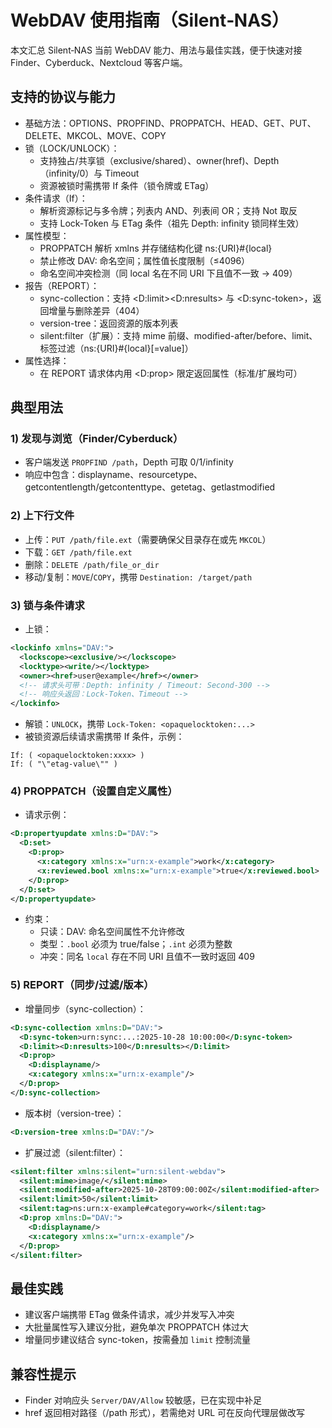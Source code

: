# WebDAV 使用指南（Silent‑NAS）

本文汇总 Silent‑NAS 当前 WebDAV 能力、用法与最佳实践，便于快速对接 Finder、Cyberduck、Nextcloud 等客户端。

## 支持的协议与能力
- 基础方法：OPTIONS、PROPFIND、PROPPATCH、HEAD、GET、PUT、DELETE、MKCOL、MOVE、COPY
- 锁（LOCK/UNLOCK）：
  - 支持独占/共享锁（exclusive/shared）、owner(href)、Depth（infinity/0）与 Timeout
  - 资源被锁时需携带 If 条件（锁令牌或 ETag）
- 条件请求（If）：
  - 解析资源标记与多令牌；列表内 AND、列表间 OR；支持 Not 取反
  - 支持 Lock‑Token 与 ETag 条件（祖先 Depth: infinity 锁同样生效）
- 属性模型：
  - PROPPATCH 解析 xmlns 并存储结构化键 ns:{URI}#{local}
  - 禁止修改 DAV: 命名空间；属性值长度限制（≤4096）
  - 命名空间冲突检测（同 local 名在不同 URI 下且值不一致 → 409）
- 报告（REPORT）：
  - sync-collection：支持 <D:limit><D:nresults> 与 <D:sync-token>，返回增量与删除差异（404）
  - version-tree：返回资源的版本列表
  - silent:filter（扩展）：支持 mime 前缀、modified-after/before、limit、标签过滤（ns:{URI}#{local}[=value]）
- 属性选择：
  - 在 REPORT 请求体内用 <D:prop> 限定返回属性（标准/扩展均可）

## 典型用法

### 1) 发现与浏览（Finder/Cyberduck）
- 客户端发送 `PROPFIND /path`，Depth 可取 0/1/infinity
- 响应中包含：displayname、resourcetype、getcontentlength/getcontenttype、getetag、getlastmodified

### 2) 上下行文件
- 上传：`PUT /path/file.ext`（需要确保父目录存在或先 `MKCOL`）
- 下载：`GET /path/file.ext`
- 删除：`DELETE /path/file_or_dir`
- 移动/复制：`MOVE`/`COPY`，携带 `Destination: /target/path`

### 3) 锁与条件请求
- 上锁：
```xml
<lockinfo xmlns="DAV:">
  <lockscope><exclusive/></lockscope>
  <locktype><write/></locktype>
  <owner><href>user@example</href></owner>
  <!-- 请求头可带：Depth: infinity / Timeout: Second-300 -->
  <!-- 响应头返回：Lock-Token、Timeout -->
</lockinfo>
```
- 解锁：`UNLOCK`，携带 `Lock-Token: <opaquelocktoken:...>`
- 被锁资源后续请求需携带 If 条件，示例：
```
If: ( <opaquelocktoken:xxxx> )
If: ( "\"etag-value\"" )
```

### 4) PROPPATCH（设置自定义属性）
- 请求示例：
```xml
<D:propertyupdate xmlns:D="DAV:">
  <D:set>
    <D:prop>
      <x:category xmlns:x="urn:x-example">work</x:category>
      <x:reviewed.bool xmlns:x="urn:x-example">true</x:reviewed.bool>
    </D:prop>
  </D:set>
</D:propertyupdate>
```
- 约束：
  - 只读：DAV: 命名空间属性不允许修改
  - 类型：`.bool` 必须为 true/false；`.int` 必须为整数
  - 冲突：同名 `local` 存在不同 URI 且值不一致时返回 409

### 5) REPORT（同步/过滤/版本）
- 增量同步（sync-collection）：
```xml
<D:sync-collection xmlns:D="DAV:">
  <D:sync-token>urn:sync:...:2025-10-28 10:00:00</D:sync-token>
  <D:limit><D:nresults>100</D:nresults></D:limit>
  <D:prop>
    <D:displayname/>
    <x:category xmlns:x="urn:x-example"/>
  </D:prop>
</D:sync-collection>
```
- 版本树（version-tree）：
```xml
<D:version-tree xmlns:D="DAV:"/>
```
- 扩展过滤（silent:filter）：
```xml
<silent:filter xmlns:silent="urn:silent-webdav">
  <silent:mime>image/</silent:mime>
  <silent:modified-after>2025-10-28T09:00:00Z</silent:modified-after>
  <silent:limit>50</silent:limit>
  <silent:tag>ns:urn:x-example#category=work</silent:tag>
  <D:prop xmlns:D="DAV:">
    <D:displayname/>
    <x:category xmlns:x="urn:x-example"/>
  </D:prop>
</silent:filter>
```

## 最佳实践
- 建议客户端携带 ETag 做条件请求，减少并发写入冲突
- 大批量属性写入建议分批，避免单次 PROPPATCH 体过大
- 增量同步建议结合 sync-token，按需叠加 `limit` 控制流量

## 兼容性提示
- Finder 对响应头 `Server/DAV/Allow` 较敏感，已在实现中补足
- href 返回相对路径（/path 形式），若需绝对 URL 可在反向代理层做改写

